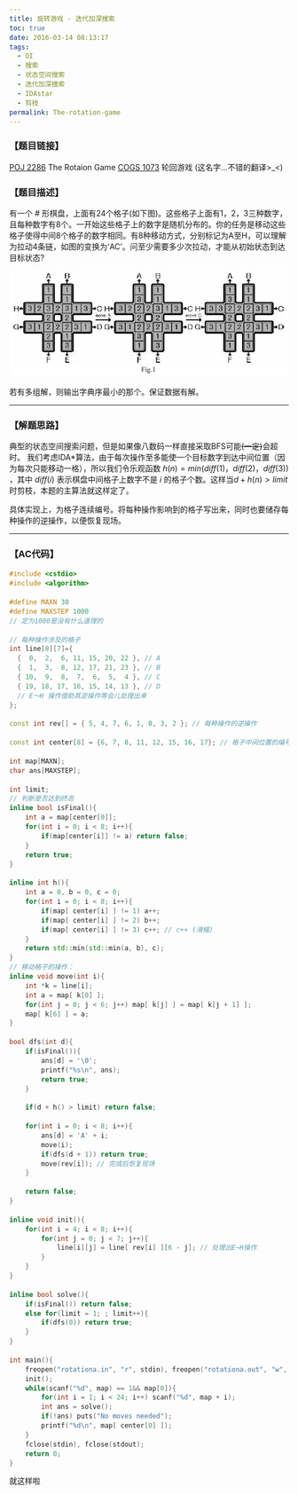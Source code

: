 ```yaml
---
title: 旋转游戏 - 迭代加深搜索
toc: true
date: 2016-03-14 08:13:17
tags:
  - OI
  - 搜索
  - 状态空间搜索
  - 迭代加深搜索
  - IDAstar
  - 剪枝
permalink: The-rotation-game
---
```


### 【题目链接】
[POJ 2286](http://poj.org/problem?id=2286) The Rotaion Game
[COGS 1073](http://cogs.top/cogs/problem/problem.php?pid=1073) 轮回游戏 (这名字...不错的翻译>_<)

### 【题目描述】
有一个 # 形棋盘，上面有24个格子(如下图)。这些格子上面有1，2，3三种数字，且每种数字有8个。一开始这些格子上的数字是随机分布的。你的任务是移动这些格子使得中间8个格子的数字相同。有8种移动方式，分别标记为A至H，可以理解为拉动4条链，如图的变换为‘AC’。问至少需要多少次拉动，才能从初始状态到达目标状态?

<!--more-->

![IMG1](The-rotation-game/The-rotation-game-img1.jpg)

若有多组解，则输出字典序最小的那个。保证数据有解。

---
### 【解题思路】
典型的状态空间搜索问题，但是如果像八数码一样直接采取BFS可能~~(一定)~~会超时。
我们考虑IDA\*算法，由于每次操作至多能使一个目标数字到达中间位置（因为每次只能移动一格），所以我们令乐观函数 $h(n) = min(diff(1)，diff(2)，diff(3))$ ，其中 $diff(i)$ 表示棋盘中间格子上数字不是 $i$ 的格子个数。这样当$d + h(n) > limit$时剪枝，本题的主算法就这样定了。

具体实现上，为格子连续编号。将每种操作影响到的格子写出来，同时也要储存每种操作的逆操作，以便恢复现场。

---
### 【AC代码】
```c++
#include <cstdio>
#include <algorithm>

#define MAXN 30
#define MAXSTEP 1000
// 定为1000是没有什么道理的

// 每种操作涉及的格子
int line[8][7]={
  {  0,  2,  6, 11, 15, 20, 22 }, // A
  {  1,  3,  8, 12, 17, 21, 23 }, // B
  { 10,  9,  8,  7,  6,  5,  4 }, // C
  { 19, 18, 17, 16, 15, 14, 13 }, // D
  // E～H 操作借助其逆操作等会儿处理出来
};

const int rev[] = { 5, 4, 7, 6, 1, 0, 3, 2 }; // 每种操作的逆操作

const int center[8] = {6, 7, 8, 11, 12, 15, 16, 17}; // 格子中间位置的编号

int map[MAXN];
char ans[MAXSTEP];

int limit;
// 判断是否达到终态
inline bool isFinal(){
    int a = map[center[0]];
    for(int i = 0; i < 8; i++){
        if(map[center[i]] != a) return false;
    }
    return true;
}

inline int h(){
    int a = 0, b = 0, c = 0;
    for(int i = 0; i < 8; i++){
        if(map[ center[i] ] != 1) a++;
        if(map[ center[i] ] != 2) b++;
        if(map[ center[i] ] != 3) c++; // c++ (滑稽)
    }
    return std::min(std::min(a, b), c);
}
// 移动格子的操作：
inline void move(int i){
    int *k = line[i];
    int a = map[ k[0] ];
    for(int j = 0; j < 6; j++) map[ k[j] ] = map[ k[j + 1] ];
    map[ k[6] ] = a;
}

bool dfs(int d){
    if(isFinal()){
        ans[d] = '\0';
        printf("%s\n", ans);
        return true;
    }

    if(d + h() > limit) return false;

    for(int i = 0; i < 8; i++){
        ans[d] = 'A' + i;
        move(i);
        if(dfs(d + 1)) return true;
        move(rev[i]); // 完成后恢复现场
    }

    return false;
}

inline void init(){
    for(int i = 4; i < 8; i++){
        for(int j = 0; j < 7; j++){
            line[i][j] = line[ rev[i] ][6 - j]; // 处理出E~H操作
        }
    }
}

inline bool solve(){
    if(isFinal()) return false;
    else for(limit = 1; ; limit++){
        if(dfs(0)) return true;
    }
}

int main(){
    freopen("rotationa.in", "r", stdin), freopen("rotationa.out", "w", stdout);
    init();
    while(scanf("%d", map) == 1&& map[0]){
        for(int i = 1; i < 24; i++) scanf("%d", map + i);
        int ans = solve();
        if(!ans) puts("No moves needed");
        printf("%d\n", map[ center[0] ]);
    }
    fclose(stdin), fclose(stdout);
    return 0;
}
```
就这样啦